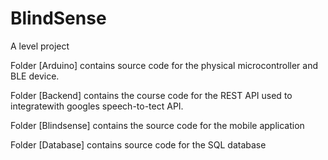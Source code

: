 # BlindSense
A level project


Folder [Arduino] contains source code for the physical microcontroller and BLE device. 

Folder [Backend] contains the course code for the REST API used to integratewith googles speech-to-tect API.

Folder [Blindsense] contains the source code for the mobile application

Folder [Database] contains source code for the SQL database
